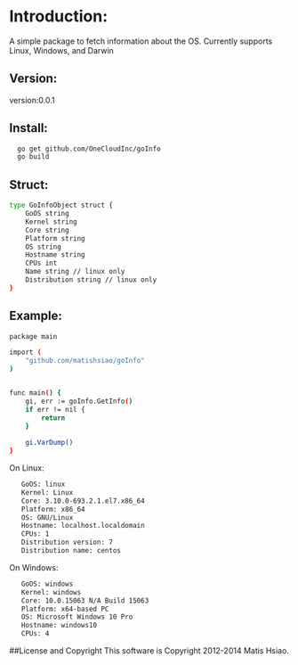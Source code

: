 # Introduction:
  A simple package to fetch information about the OS.  Currently supports Linux, Windows, and Darwin
  
## Version:

version:0.0.1  
  
## Install:
```sh
  go get github.com/OneCloudInc/goInfo
  go build
```

## Struct:
```sh
type GoInfoObject struct {
    GoOS string
    Kernel string
    Core string
    Platform string
    OS string
    Hostname string
    CPUs int
    Name string // linux only
    Distribution string // linux only
}
```

## Example:

```sh   
package main

import (
    "github.com/matishsiao/goInfo"
)


func main() {
    gi, err := goInfo.GetInfo()
    if err != nil {
        return
    }
    
    gi.VarDump()
}
```

On Linux:
```sh
   GoOS: linux
   Kernel: Linux
   Core: 3.10.0-693.2.1.el7.x86_64
   Platform: x86_64
   OS: GNU/Linux
   Hostname: localhost.localdomain
   CPUs: 1
   Distribution version: 7
   Distribution name: centos
```
On Windows:
```sh
   GoOS: windows
   Kernel: windows
   Core: 10.0.15063 N/A Build 15063
   Platform: x64-based PC
   OS: Microsoft Windows 10 Pro
   Hostname: windows10
   CPUs: 4
```

##License and Copyright
This software is Copyright 2012-2014 Matis Hsiao.
